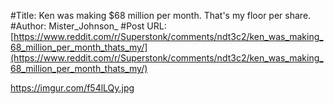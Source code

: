 #Title: Ken was making $68 million per month. That's my floor per share.
#Author: Mister_Johnson_
#Post URL: [https://www.reddit.com/r/Superstonk/comments/ndt3c2/ken_was_making_68_million_per_month_thats_my/](https://www.reddit.com/r/Superstonk/comments/ndt3c2/ken_was_making_68_million_per_month_thats_my/)


https://imgur.com/f54lLQy.jpg